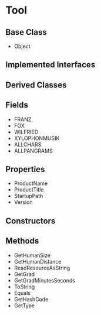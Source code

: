 # Tool
## Base Class
- Object
## Implemented Interfaces
## Derived Classes
## Fields
- FRANZ
- FOX
- WILFRIED
- XYLOPHONMUSIK
- ALLCHARS
- ALLPANGRAMS
## Properties
- ProductName
- ProductTitle
- StartupPath
- Version
## Constructors
## Methods
- GetHumanSize
- GetHumanDistance
- ReadResourceAsString
- GetGrad
- GetGradMinutesSeconds
- ToString
- Equals
- GetHashCode
- GetType
